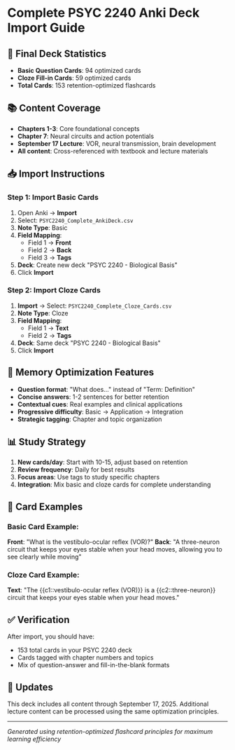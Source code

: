 # Complete PSYC 2240 Anki Deck Import Guide

## 🎯 **Final Deck Statistics**
- **Basic Question Cards**: 94 optimized cards
- **Cloze Fill-in Cards**: 59 optimized cards  
- **Total Cards**: 153 retention-optimized flashcards

## 📚 **Content Coverage**
- **Chapters 1-3**: Core foundational concepts
- **Chapter 7**: Neural circuits and action potentials
- **September 17 Lecture**: VOR, neural transmission, brain development
- **All content**: Cross-referenced with textbook and lecture materials

## 📥 **Import Instructions**

### Step 1: Import Basic Cards
1. Open Anki → **Import**
2. Select: `PSYC2240_Complete_AnkiDeck.csv`
3. **Note Type**: Basic
4. **Field Mapping**:
   - Field 1 → **Front**
   - Field 2 → **Back** 
   - Field 3 → **Tags**
5. **Deck**: Create new deck "PSYC 2240 - Biological Basis"
6. Click **Import**

### Step 2: Import Cloze Cards  
1. **Import** → Select: `PSYC2240_Complete_Cloze_Cards.csv`
2. **Note Type**: Cloze
3. **Field Mapping**:
   - Field 1 → **Text**
   - Field 2 → **Tags**
4. **Deck**: Same deck "PSYC 2240 - Biological Basis"
5. Click **Import**

## 🧠 **Memory Optimization Features**
- **Question format**: "What does..." instead of "Term: Definition"
- **Concise answers**: 1-2 sentences for better retention
- **Contextual cues**: Real examples and clinical applications
- **Progressive difficulty**: Basic → Application → Integration
- **Strategic tagging**: Chapter and topic organization

## 📊 **Study Strategy**
1. **New cards/day**: Start with 10-15, adjust based on retention
2. **Review frequency**: Daily for best results  
3. **Focus areas**: Use tags to study specific chapters
4. **Integration**: Mix basic and cloze cards for complete understanding

## 🎨 **Card Examples**

### Basic Card Example:
**Front**: "What is the vestibulo-ocular reflex (VOR)?"
**Back**: "A three-neuron circuit that keeps your eyes stable when your head moves, allowing you to see clearly while moving"

### Cloze Card Example:
**Text**: "The {{c1::vestibulo-ocular reflex (VOR)}} is a {{c2::three-neuron}} circuit that keeps your eyes stable when your head moves."

## ✅ **Verification**
After import, you should have:
- 153 total cards in your PSYC 2240 deck
- Cards tagged with chapter numbers and topics
- Mix of question-answer and fill-in-the-blank formats

## 🔄 **Updates**
This deck includes all content through September 17, 2025. Additional lecture content can be processed using the same optimization principles.

---
*Generated using retention-optimized flashcard principles for maximum learning efficiency*